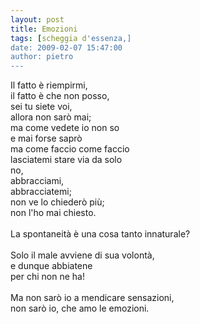 ```yaml
---
layout: post
title: Emozioni
tags: [scheggia d'essenza,]
date: 2009-02-07 15:47:00
author: pietro
---
```

Il fatto è riempirmi,<br/>il fatto è che non posso,<br/>sei tu siete voi,<br/>allora non sarò mai;<br/>ma come vedete io non so<br/>e mai forse saprò<br/>ma come faccio come faccio<br/>lasciatemi stare via da solo<br/>no,<br/>abbracciami,<br/>abbracciatemi;<br/>non ve lo chiederò più;<br/>non l'ho mai chiesto.<br/><br/>La spontaneità è una cosa tanto innaturale?<br/><br/>Solo il male avviene di sua volontà,<br/>e dunque abbiatene<br/>per chi non ne ha!<br/><br/>Ma non sarò io a mendicare sensazioni,<br/>non sarò io, che amo le emozioni.
